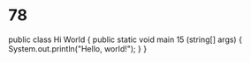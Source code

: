 # 78
public class Hi World {
    public static void main 15 (string[] args) {
        System.out.println("Hello, world!");
    }
}
